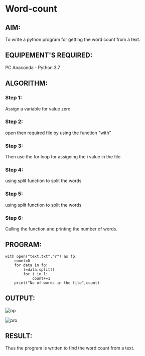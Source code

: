 # Word-count
## AIM:
To write a python program for getting the word count from a text.
## EQUIPEMENT'S REQUIRED: 
PC
Anaconda - Python 3.7
## ALGORITHM: 
### Step 1:
Assign a variable for value zero
### Step 2: 
open then required file by using the function "with"
### Step 3: 
Then use the for loop for assigning the i value in the file
### Step 4:  
using split function to split the words
### Step 5: 
using split function to split the words
### Step 6: 
Calling the function and printing the number of words.
## PROGRAM:
```
with open("text.txt","r") as fp:
    count=0
    for data in fp:
        l=data.split()
        for i in l:
            count+=1
    print("No of words in the file",count)
```
## OUTPUT:

![op](https://user-images.githubusercontent.com/93427303/153131190-c2a553b9-64fd-47ed-84ef-02550584efa7.PNG)

![pro](https://user-images.githubusercontent.com/93427303/153131246-6df5f19d-a4c9-47e2-b49a-81e2cbbbaef1.PNG)






## RESULT:
Thus the program is written to find the word count from a text.
